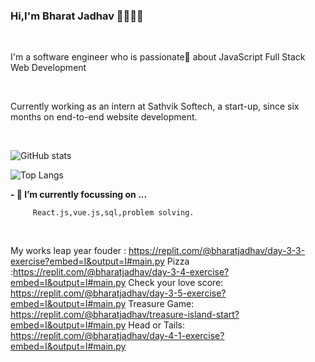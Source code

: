 ### Hi,I'm Bharat Jadhav 👋👨‍🎓‍💻

<br />
<p>I'm a software engineer who is passionate💖 about JavaScript Full Stack Web Development</p>
<br />

<p>Currently working as an intern at Sathvik Softech, a start-up,
since six months on end-to-end website development.<p>
<br />

![GitHub stats](https://github-readme-stats.vercel.app/api?username=Bharatgjadhav&show_icons=true&theme=tokyonight)

![Top Langs](https://github-readme-stats.vercel.app/api/top-langs/?username=Bharatgjadhav&theme=tokyonight)


**- 🔭 I’m currently focussing on ...**


         React.js,vue.js,sql,problem solving.
<br />

My works
         leap year fouder : https://replit.com/@bharatjadhav/day-3-3-exercise?embed=I&output=I#main.py
         Pizza :https://replit.com/@bharatjadhav/day-3-4-exercise?embed=I&output=I#main.py
         Check your love score: https://replit.com/@bharatjadhav/day-3-5-exercise?embed=I&output=I#main.py
         Treasure Game: https://replit.com/@bharatjadhav/treasure-island-start?embed=I&output=I#main.py
         Head or Tails: https://replit.com/@bharatjadhav/day-4-1-exercise?embed=I&output=I#main.py
         

         


        
<!--
**Bharatgjadhav/Bharatgjadhav** is a ✨ _special_ ✨ repository because its `README.md` (this file) appears on your GitHub profile.

Here are some ideas to get you started:

- 🔭 I’m currently working on ...
- 🌱 I’m currently learning ...
- 👯 I’m looking to collaborate on ...
- 🤔 I’m looking for help with ...
- 💬 Ask me about ...
- 📫 How to reach me: ...
- 😄 Pronouns: ...
- ⚡ Fun fact: ...
-->
         
         
   
